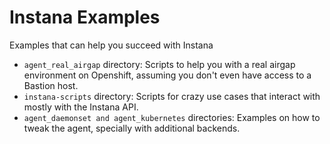 # Instana Examples
Examples that can help you succeed with Instana


- `agent_real_airgap` directory: Scripts to help you with a real airgap environment on Openshift, assuming you don't even have access to a Bastion host.
- `instana-scripts` directory: Scripts for crazy use cases that interact with mostly with the Instana API.
- `agent_daemonset and agent_kubernetes` directories: Examples on how to tweak the agent, specially with additional backends.
